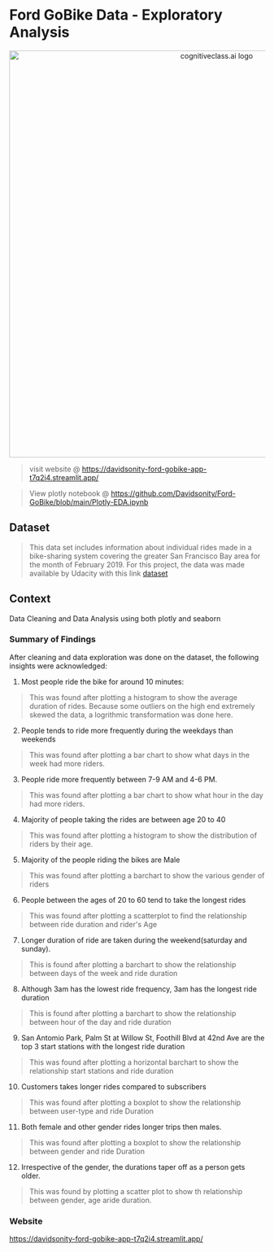 # Ford GoBike Data - Exploratory Analysis

<center>
    <img src= "https://mtc.ca.gov/sites/default/files/images/GoBike_Launch_20.jpg" width="800" alt="cognitiveclass.ai logo" />
</center>

> visit website @ https://davidsonity-ford-gobike-app-t7q2i4.streamlit.app/

> View plotly notebook @ https://github.com/Davidsonity/Ford-GoBike/blob/main/Plotly-EDA.ipynb


## Dataset

> This data set includes information about individual rides made in a bike-sharing system covering the greater San Francisco Bay area for the month of February 2019. For this project, the data was made available by Udacity with this link [dataset](https://video.udacity-data.com/topher/2020/October/5f91cf38_201902-fordgobike-tripdata/201902-fordgobike-tripdata.csv)

## Context
Data Cleaning and Data Analysis using both plotly and seaborn


### Summary of Findings
After cleaning and data exploration was done on the dataset, the following insights were acknowledged:
1. Most people ride the bike for around 10 minutes:
> This was found after plotting a histogram to show the average duration of rides. Because some outliers on the high end extremely skewed the data, a logrithmic transformation was done here.

2. People tends to ride more frequently during the weekdays than weekends
> This was found after plotting a bar chart to show what days in the week had more riders.

3. People ride more frequently between 7-9 AM and 4-6 PM.
> This was found after plotting a bar chart to show what hour in the day had more riders.

4. Majority of people taking the rides are between age 20 to 40
> This was found after plotting a histogram to show the distribution of riders by their age.

5. Majority of the people riding the bikes are Male
> This was found after plotting a barchart to show the various gender of riders

6. People between the ages of 20 to 60 tend to take the longest rides
> This was found after plotting a scatterplot to find the relationship between ride duration and rider's Age

7. Longer duration of ride are taken during the weekend(saturday and sunday).
> This is found after plotting a barchart to show the relationship between days of the week and ride duration

8. Although 3am has the lowest ride frequency, 3am has the longest ride duration
> This is found after plotting a barchart to show the relationship between hour of the day and ride duration

9. San Antomio Park, Palm St at Willow St, Foothill Blvd at 42nd Ave are the top 3 start stations with the longest ride duration
> This was found after plotting a horizontal barchart to show the relationship start stations and ride duration

10. Customers takes longer rides compared to subscribers
> This was found after plotting a boxplot to show the relationship between user-type and ride Duration

11. Both female and other gender rides longer trips then males.
> This was found after plotting a boxplot to show the relationship between gender and ride Duration

12. Irrespective of the gender, the durations taper off as a person gets older.
> This was found by plotting a scatter plot to show th relationship between gender, age aride duration.

### Website
https://davidsonity-ford-gobike-app-t7q2i4.streamlit.app/
